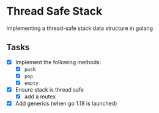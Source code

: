 # Thread Safe Stack
Implementing a thread-safe stack data structure in golang

## Tasks
- [x] Implement the following methods:
  - [x] `push`
  - [x] `pop`
  - [x] `empty`
- [x] Ensure stack is thread safe
  - [x] add a mutex
- [x] Add generics (when go 1.18 is launched) 
